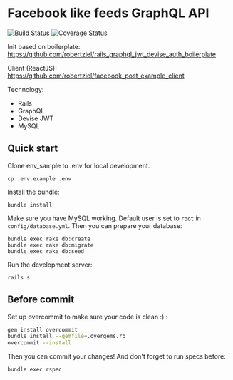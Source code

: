 # Facebook like feeds GraphQL API

[![Build Status](https://travis-ci.com/robertziel/facebook_post_example_api.svg?branch=master)](https://travis-ci.com/robertziel/facebook_post_example_api) [![Coverage Status](https://coveralls.io/repos/github/robertziel/facebook_post_example_api/badge.svg?branch=master)](https://coveralls.io/github/robertziel/facebook_post_example_api?branch=master)

Init based on boilerplate: https://github.com/robertziel/rails_graphql_jwt_devise_auth_boilerplate

Client (ReactJS): https://github.com/robertziel/facebook_post_example_client

Technology:

* Rails
* GraphQL
* Devise JWT
* MySQL

## Quick start

Clone env_sample to .env for local development.

```
cp .env.example .env
```

Install the bundle:
```
bundle install
```

Make sure you have MySQL working.
Default user is set to `root` in `config/database.yml`.
Then you can prepare your database:

```
bundle exec rake db:create
bundle exec rake db:migrate
bundle exec rake db:seed
```

Run the development server:

```
rails s
```

## Before commit
Set up overcommit to make sure your code is clean :) :

```bash
gem install overcommit
bundle install --gemfile=.overgems.rb
overcommit --install
```
Then you can commit your changes! And don't forget to run specs before:

```bash
bundle exec rspec
```
